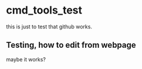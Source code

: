 # cmd_tools_test
this is just to test that github works.

## Testing, how to edit from webpage
maybe it works?
